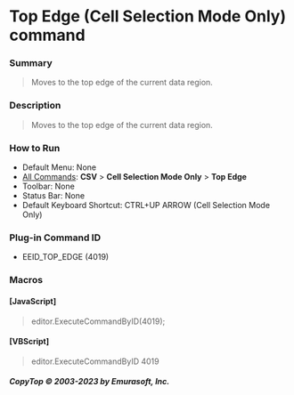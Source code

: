 # Top Edge (Cell Selection Mode Only) command

### Summary

> Moves to the top edge of the current data region.

### Description

> Moves to the top edge of the current data region.

### How to Run

- Default Menu: None
- [All Commands](../tools/all_commands): **CSV** \> **Cell Selection Mode Only** \> **Top Edge**
- Toolbar: None
- Status Bar: None
- Default Keyboard Shortcut: CTRL+UP ARROW (Cell Selection Mode Only)

### Plug-in Command ID

- EEID\_TOP\_EDGE (4019)

### Macros

#### \[JavaScript\]

> editor.ExecuteCommandByID(4019);

#### \[VBScript\]

> editor.ExecuteCommandByID 4019

##### CopyTop © 2003-2023 by Emurasoft, Inc.